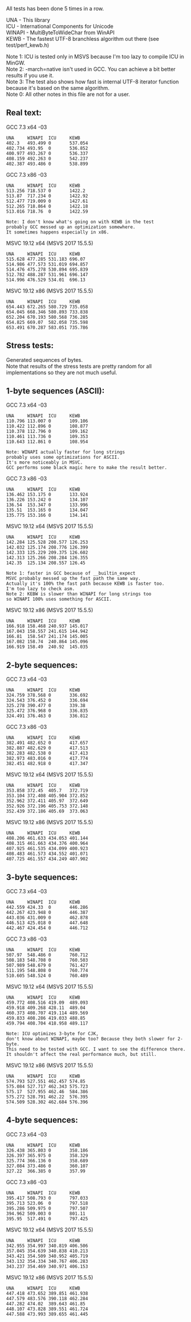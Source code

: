 All tests has been done 5 times in a row.

UNA - This library<br />
ICU - International Components for Unicode<br />
WINAPI - MultiByteToWideChar from WinAPI<br />
KEWB - The fastest UTF-8 branchless algorithm out there (see test/perf_kewb.h)<br />

Note 1: ICU is tested only in MSVS because I'm too lazy to compile ICU in MinGW.<br />
Note 2: -march=native isn't used in GCC. You can achieve a bit better results if you use it.<br />
Note 3: The test also shows how fast is internal UTF-8 iterator function because it's based on the same algorithm.<br />
Note 0: All other notes in this file are not for a user.<br />

## Real text:

GCC 7.3 x64 -03
```
UNA     WINAPI  ICU     KEWB
402.3   493.499 0       537.054
402.734 493.95  0       536.852
400.977 493.267 0       536.337
408.159 492.263 0       542.237
402.387 493.486 0       538.899
```
GCC 7.3 x86 -03
```
UNA     WINAPI  ICU     KEWB
513.256 718.537 0       1422.2
513.87  717.234 0       1422.92
512.477 719.009 0       1427.61
512.265 718.864 0       1422.18
513.016 718.76  0       1422.59

Note: I don't know what's going on with KEWB in the test
probably GCC messed up an optimization somewhere.
It sometimes happens especially in x86.
```
MSVC 19.12 x64 (MSVS 2017 15.5.5)
```
UNA     WINAPI  ICU     KEWB
515.628 477.285 531.183 696.07
514.986 477.573 531.019 694.857
514.476 475.278 530.894 695.839
512.782 488.287 531.961 696.147
514.996 476.529 534.01  696.13
```
MSVC 19.12 x86 (MSVS 2017 15.5.5)
```
UNA     WINAPI  ICU     KEWB
654.443 672.265 580.729 735.058
654.045 668.346 580.893 733.838
652.204 670.193 580.568 736.285
654.825 669.07  582.058 735.598
653.491 670.287 583.051 735.786
```

## Stress tests:
Generated sequences of bytes.<br />
Note that results of the stress tests are pretty random for all
implementations so they are not much useful.<br />
## 1-byte sequences (ASCII):
GCC 7.3 x64 -03
```
UNA     WINAPI  ICU     KEWB
110.796 113.007 0       109.106
110.422 112.896 0       108.877
110.378 112.796 0       109.162
110.461 113.736 0       109.353
110.643 112.861 0       108.954

Note: WINAPI actually faster for long strings
probably uses some optimizations for ASCII.
It's more noticeably in MSVC.
GCC performs some black magic here to make the result better.
```
GCC 7.3 x86 -03
```
UNA     WINAPI  ICU     KEWB
136.462 153.175 0       133.924
136.226 153.242 0       134.107
136.54  153.347 0       133.996
135.51  153.165 0       134.047
135.775 153.166 0       134.141
```
MSVC 19.12 x64 (MSVS 2017 15.5.5)
```
UNA     WINAPI  ICU     KEWB
142.284 125.528 208.577 126.253
142.032 125.174 208.776 126.399
142.333 125.229 209.375 126.602
142.313 125.266 208.284 126.355
142.35  125.134 208.557 126.45

Note 1: faster in GCC because of __builtin_expect
MSVC probably messed up the fast path the same way.
Actually it's 100% the fast path because KEWB is faster too.
I'm too lazy to check asm.
Note 2: KEBW is slower than WINAPI for long strings too
so WINAPI 100% uses something for ASCII.
```
MSVC 19.12 x86 (MSVS 2017 15.5.5)
```
UNA     WINAPI  ICU     KEWB
166.918 158.468 240.937 145.017
167.043 158.557 241.615 144.942
166.81  158.547 241.174 145.005
167.082 158.74  240.864 145.096
166.919 158.49  240.92  145.035
```
## 2-byte sequences:
GCC 7.3 x64 -03
```
UNA     WINAPI  ICU     KEWB
324.759 378.568 0       336.692
324.543 376.452 0       336.694
325.278 390.477 0       339.38
325.472 376.968 0       336.835
324.491 376.463 0       336.812
```
GCC 7.3 x86 -03
```
UNA     WINAPI  ICU     KEWB
382.491 482.652 0       417.657
382.887 482.629 0       417.513
382.283 482.538 0       417.413
382.973 483.016 0       417.774
382.451 482.918 0       417.347
```
MSVC 19.12 x64 (MSVS 2017 15.5.5)
```
UNA     WINAPI  ICU     KEWB
353.858 372.45  405.7   372.719
353.104 372.408 405.904 372.852
352.962 372.411 405.97  372.649
352.926 372.196 405.753 372.148
352.439 372.186 405.69  373.063
```
MSVC 19.12 x86 (MSVS 2017 15.5.5)
```
UNA     WINAPI  ICU     KEWB
408.206 461.633 434.053 401.144
408.315 461.663 434.376 400.964
407.925 461.535 434.099 400.923
408.483 461.573 434.552 401.071
407.725 461.557 434.249 407.902
```
## 3-byte sequences:
GCC 7.3 x64 -03
```
UNA     WINAPI  ICU     KEWB
442.559 424.33  0       446.286
442.267 423.948 0       446.387
443.036 431.009 0       462.878
446.513 425.018 0       447.648
442.467 424.454 0       446.712
```
GCC 7.3 x86 -03
```
UNA     WINAPI  ICU     KEWB
507.97  548.486 0       760.712
508.183 548.708 0       760.503
507.989 548.679 0       761.427
511.195 548.808 0       760.774
510.605 548.524 0       760.489
```
MSVC 19.12 x64 (MSVS 2017 15.5.5)
```
UNA     WINAPI  ICU     KEWB
459.772 408.516 419.09  489.093
459.918 409.268 428.11  489.04
460.373 408.707 419.114 489.569
459.833 408.286 419.033 488.85
459.794 408.704 418.958 489.117

Note: ICU optimizes 3-byte for CJK,
don't know about WINAPI, maybe too? Because they both slower for 2-byte.
This need to be tested with GCC. I want to see the difference there.
It shouldn't affect the real performance much, but still.
```
MSVC 19.12 x86 (MSVS 2017 15.5.5)
```
UNA     WINAPI  ICU     KEWB
574.793 527.551 462.457 574.85
575.084 527.717 462.343 575.723
575.17  527.955 462.46  584.386
575.272 528.791 462.22  576.395
574.509 528.302 462.684 576.396
```
## 4-byte sequences:
GCC 7.3 x64 -03
```
UNA     WINAPI  ICU     KEWB
326.438 365.803 0       358.186
326.397 365.975 0       358.329
325.774 366.136 0       358.689
327.084 373.486 0       360.107
327.22  366.385 0       357.99
```
GCC 7.3 x86 -03
```
UNA     WINAPI  ICU     KEWB
395.417 508.793 0       797.033
395.713 523.06  0       797.518
395.286 509.975 0       797.507
394.962 509.003 0       801.11
395.95  517.491 0       797.425
```
MSVC 19.12 x64 (MSVS 2017 15.5.5)
```
UNA     WINAPI  ICU     KEWB
342.955 354.997 340.819 406.506
357.045 354.639 340.838 410.213
343.421 354.509 340.952 405.719
343.132 354.334 340.767 406.283
343.237 354.469 340.971 406.153
```
MSVC 19.12 x86 (MSVS 2017 15.5.5)
```
UNA     WINAPI  ICU     KEWB
447.418 473.652 389.851 461.938
447.579 483.576 390.118 462.284
447.282 474.02  389.643 461.85
448.107 473.828 389.551 461.724
447.588 473.993 389.655 461.445
```
